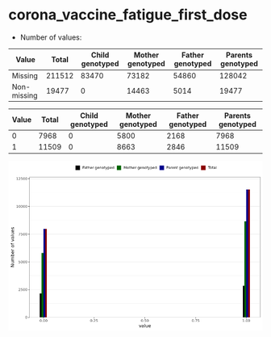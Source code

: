 # corona_vaccine_fatigue_first_dose
- Number of values:

| Value | Total | Child genotyped | Mother genotyped | Father genotyped | Parents genotyped |
| ----- | ----- | --------------- | ---------------- | ---------------- |---------------- |
| Missing | 211512 | 83470 | 73182 | 54860 | 128042 |
| Non-missing | 19477 | 0 | 14463 | 5014 | 19477 |

| Value | Total | Child genotyped | Mother genotyped | Father genotyped | Parents genotyped |
| ----- | ----- | --------------- | ---------------- | ---------------- |---------------- |
| 0 | 7968 | 0 | 5800 | 2168 | 7968 |
| 1 | 11509 | 0 | 8663 | 2846 | 11509 |



![](corona_vaccine_fatigue_first_dose_n.png)



